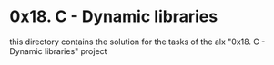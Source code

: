 # 0x18. C - Dynamic libraries
this directory contains the solution for the tasks of the alx "0x18. C - Dynamic libraries" project